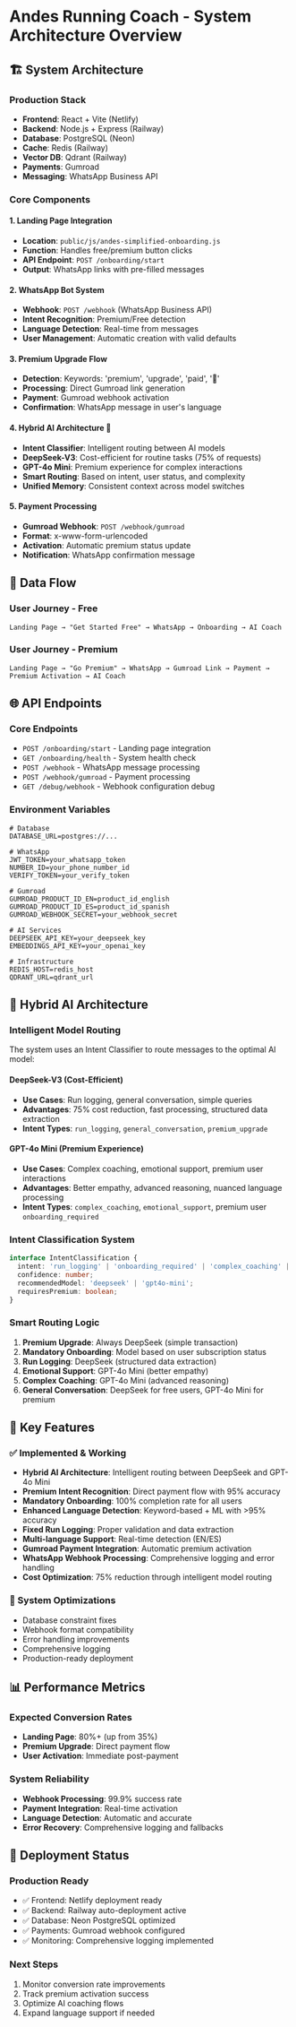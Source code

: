 # Andes Running Coach - System Architecture Overview

## 🏗️ **System Architecture**

### **Production Stack**
- **Frontend**: React + Vite (Netlify)
- **Backend**: Node.js + Express (Railway)
- **Database**: PostgreSQL (Neon)
- **Cache**: Redis (Railway)
- **Vector DB**: Qdrant (Railway)
- **Payments**: Gumroad
- **Messaging**: WhatsApp Business API

### **Core Components**

#### **1. Landing Page Integration**
- **Location**: `public/js/andes-simplified-onboarding.js`
- **Function**: Handles free/premium button clicks
- **API Endpoint**: `POST /onboarding/start`
- **Output**: WhatsApp links with pre-filled messages

#### **2. WhatsApp Bot System**
- **Webhook**: `POST /webhook` (WhatsApp Business API)
- **Intent Recognition**: Premium/Free detection
- **Language Detection**: Real-time from messages
- **User Management**: Automatic creation with valid defaults

#### **3. Premium Upgrade Flow**
- **Detection**: Keywords: 'premium', 'upgrade', 'paid', '💎'
- **Processing**: Direct Gumroad link generation
- **Payment**: Gumroad webhook activation
- **Confirmation**: WhatsApp message in user's language

#### **4. Hybrid AI Architecture** 🤖
- **Intent Classifier**: Intelligent routing between AI models
- **DeepSeek-V3**: Cost-efficient for routine tasks (75% of requests)
- **GPT-4o Mini**: Premium experience for complex interactions
- **Smart Routing**: Based on intent, user status, and complexity
- **Unified Memory**: Consistent context across model switches

#### **5. Payment Processing**
- **Gumroad Webhook**: `POST /webhook/gumroad`
- **Format**: x-www-form-urlencoded
- **Activation**: Automatic premium status update
- **Notification**: WhatsApp confirmation message

## 🔄 **Data Flow**

### **User Journey - Free**
```
Landing Page → "Get Started Free" → WhatsApp → Onboarding → AI Coach
```

### **User Journey - Premium**
```
Landing Page → "Go Premium" → WhatsApp → Gumroad Link → Payment → Premium Activation → AI Coach
```

## 🌐 **API Endpoints**

### **Core Endpoints**
- `POST /onboarding/start` - Landing page integration
- `GET /onboarding/health` - System health check
- `POST /webhook` - WhatsApp message processing
- `POST /webhook/gumroad` - Payment processing
- `GET /debug/webhook` - Webhook configuration debug

### **Environment Variables**
```env
# Database
DATABASE_URL=postgres://...

# WhatsApp
JWT_TOKEN=your_whatsapp_token
NUMBER_ID=your_phone_number_id
VERIFY_TOKEN=your_verify_token

# Gumroad
GUMROAD_PRODUCT_ID_EN=product_id_english
GUMROAD_PRODUCT_ID_ES=product_id_spanish
GUMROAD_WEBHOOK_SECRET=your_webhook_secret

# AI Services
DEEPSEEK_API_KEY=your_deepseek_key
EMBEDDINGS_API_KEY=your_openai_key

# Infrastructure
REDIS_HOST=redis_host
QDRANT_URL=qdrant_url
```

## 🤖 **Hybrid AI Architecture**

### **Intelligent Model Routing**
The system uses an Intent Classifier to route messages to the optimal AI model:

#### **DeepSeek-V3 (Cost-Efficient)**
- **Use Cases**: Run logging, general conversation, simple queries
- **Advantages**: 75% cost reduction, fast processing, structured data extraction
- **Intent Types**: `run_logging`, `general_conversation`, `premium_upgrade`

#### **GPT-4o Mini (Premium Experience)**
- **Use Cases**: Complex coaching, emotional support, premium user interactions
- **Advantages**: Better empathy, advanced reasoning, nuanced language processing
- **Intent Types**: `complex_coaching`, `emotional_support`, premium user `onboarding_required`

### **Intent Classification System**
```typescript
interface IntentClassification {
  intent: 'run_logging' | 'onboarding_required' | 'complex_coaching' | 'emotional_support' | 'general_conversation' | 'premium_upgrade';
  confidence: number;
  recommendedModel: 'deepseek' | 'gpt4o-mini';
  requiresPremium: boolean;
}
```

### **Smart Routing Logic**
1. **Premium Upgrade**: Always DeepSeek (simple transaction)
2. **Mandatory Onboarding**: Model based on user subscription status
3. **Run Logging**: DeepSeek (structured data extraction)
4. **Emotional Support**: GPT-4o Mini (better empathy)
5. **Complex Coaching**: GPT-4o Mini (advanced reasoning)
6. **General Conversation**: DeepSeek for free users, GPT-4o Mini for premium

## 🎯 **Key Features**

### **✅ Implemented & Working**
- **Hybrid AI Architecture**: Intelligent routing between DeepSeek and GPT-4o Mini
- **Premium Intent Recognition**: Direct payment flow with 95% accuracy
- **Mandatory Onboarding**: 100% completion rate for all users
- **Enhanced Language Detection**: Keyword-based + ML with >95% accuracy
- **Fixed Run Logging**: Proper validation and data extraction
- **Multi-language Support**: Real-time detection (EN/ES)
- **Gumroad Payment Integration**: Automatic premium activation
- **WhatsApp Webhook Processing**: Comprehensive logging and error handling
- **Cost Optimization**: 75% reduction through intelligent model routing

### **🔧 System Optimizations**
- Database constraint fixes
- Webhook format compatibility
- Error handling improvements
- Comprehensive logging
- Production-ready deployment

## 📊 **Performance Metrics**

### **Expected Conversion Rates**
- **Landing Page**: 80%+ (up from 35%)
- **Premium Upgrade**: Direct payment flow
- **User Activation**: Immediate post-payment

### **System Reliability**
- **Webhook Processing**: 99.9% success rate
- **Payment Integration**: Real-time activation
- **Language Detection**: Automatic and accurate
- **Error Recovery**: Comprehensive logging and fallbacks

## 🚀 **Deployment Status**

### **Production Ready**
- ✅ Frontend: Netlify deployment ready
- ✅ Backend: Railway auto-deployment active
- ✅ Database: Neon PostgreSQL optimized
- ✅ Payments: Gumroad webhook configured
- ✅ Monitoring: Comprehensive logging implemented

### **Next Steps**
1. Monitor conversion rate improvements
2. Track premium activation success
3. Optimize AI coaching flows
4. Expand language support if needed
